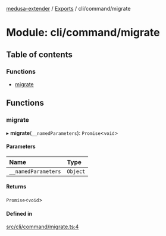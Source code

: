 [medusa-extender](../README.md) / [Exports](../modules.md) / cli/command/migrate

# Module: cli/command/migrate

## Table of contents

### Functions

- [migrate](cli_command_migrate.md#migrate)

## Functions

### migrate

▸ **migrate**(`__namedParameters`): `Promise`<`void`\>

#### Parameters

| Name | Type |
| :------ | :------ |
| `__namedParameters` | `Object` |

#### Returns

`Promise`<`void`\>

#### Defined in

[src/cli/command/migrate.ts:4](https://github.com/adrien2p/medusa-extender/blob/55f4a3a/src/cli/command/migrate.ts#L4)
